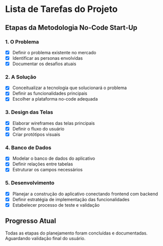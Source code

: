 # Lista de Tarefas do Projeto

## Etapas da Metodologia No-Code Start-Up

### 1. O Problema
- [x] Definir o problema existente no mercado
- [x] Identificar as personas envolvidas
- [x] Documentar os desafios atuais

### 2. A Solução
- [x] Conceitualizar a tecnologia que solucionará o problema
- [x] Definir as funcionalidades principais
- [x] Escolher a plataforma no-code adequada

### 3. Design das Telas
- [x] Elaborar wireframes das telas principais
- [x] Definir o fluxo do usuário
- [x] Criar protótipos visuais

### 4. Banco de Dados
- [x] Modelar o banco de dados do aplicativo
- [x] Definir relações entre tabelas
- [x] Estruturar os campos necessários

### 5. Desenvolvimento
- [x] Planejar a construção do aplicativo conectando frontend com backend
- [x] Definir estratégia de implementação das funcionalidades
- [x] Estabelecer processo de teste e validação

## Progresso Atual
Todas as etapas do planejamento foram concluídas e documentadas. Aguardando validação final do usuário.
